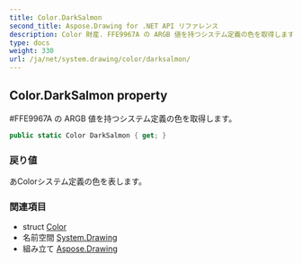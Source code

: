 ```yaml
---
title: Color.DarkSalmon
second_title: Aspose.Drawing for .NET API リファレンス
description: Color 財産. FFE9967A の ARGB 値を持つシステム定義の色を取得します
type: docs
weight: 330
url: /ja/net/system.drawing/color/darksalmon/
---
```

## Color.DarkSalmon property

#FFE9967A の ARGB 値を持つシステム定義の色を取得します。

```csharp
public static Color DarkSalmon { get; }
```

### 戻り値

あColorシステム定義の色を表します。

### 関連項目

* struct [Color](../)
* 名前空間 [System.Drawing](../../color/)
* 組み立て [Aspose.Drawing](../../../)


